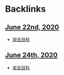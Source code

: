 
# Backlinks
## [June 22nd, 2020](<June 22nd, 2020.md>)
- [突击目标](<突击目标.md>)

## [June 24th, 2020](<June 24th, 2020.md>)
- [突击目标](<突击目标.md>)

